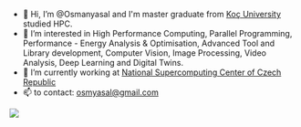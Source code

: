 - 👋 Hi, I’m @Osmanyasal and I'm master graduate from [Koç University](https://www.ku.edu.tr/) studied HPC.
- 👀 I’m interested in High Performance Computing, Parallel Programming, Performance - Energy Analysis & Optimisation, Advanced Tool and Library development, Computer Vision, Image Processing, Video Analysis, Deep Learning and Digital Twins.
- 🌱 I’m currently working at [National Supercomputing Center of Czech Republic](https://www.it4i.cz/en)
- 📫 to contact: osmyasal@gmail.com
  
<a href="https://www.buymeacoffee.com/osmyasal"><img src="https://img.buymeacoffee.com/button-api/?text=Would you refill my cofee?&emoji=☕&slug=osmyasal&button_colour=FFDD00&font_colour=000000&font_family=Comic&outline_colour=000000&coffee_colour=ffffff" /></a>
